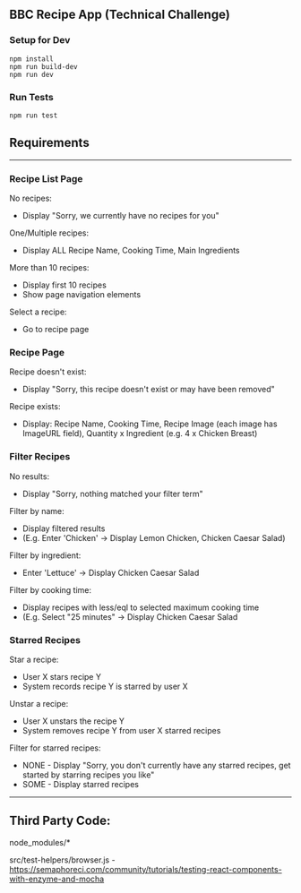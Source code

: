 BBC Recipe App (Technical Challenge)
---


### Setup for Dev

```
npm install
npm run build-dev
npm run dev
```

### Run Tests

```
npm run test
```


## Requirements
---

### Recipe List Page

No recipes:
- Display "Sorry, we currently have no recipes for you"

One/Multiple recipes:
- Display ALL Recipe Name, Cooking Time, Main Ingredients

More than 10 recipes:
- Display first 10 recipes
- Show page navigation elements

Select a recipe:
- Go to recipe page

### Recipe Page

Recipe doesn't exist:
- Display "Sorry, this recipe doesn't exist or may have been removed"

Recipe exists:
- Display: Recipe Name, Cooking Time, Recipe Image (each image has ImageURL field), Quantity x Ingredient (e.g. 4 x Chicken Breast)

### Filter Recipes

No results:
- Display "Sorry, nothing matched your filter term"

Filter by name:
- Display filtered results
- (E.g. Enter 'Chicken' -> Display Lemon Chicken, Chicken Caesar Salad)

Filter by ingredient:
- Enter 'Lettuce' -> Display Chicken Caesar Salad

Filter by cooking time:
- Display recipes with less/eql to selected maximum cooking time
- (E.g. Select "25 minutes" -> Display Chicken Caesar Salad

### Starred Recipes

Star a recipe:
- User X stars recipe Y
- System records recipe Y is starred by user X

Unstar a recipe:
- User X unstars the recipe Y
- System removes recipe Y from user X starred recipes

Filter for starred recipes:
- NONE - Display "Sorry, you don't currently have any starred recipes, get started by starring recipes you like"
- SOME - Display starred recipes
---


## Third Party Code:

node_modules/*

src/test-helpers/browser.js - https://semaphoreci.com/community/tutorials/testing-react-components-with-enzyme-and-mocha
